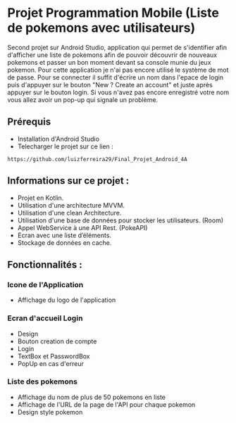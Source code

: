 # Projet Programmation Mobile (Liste de pokemons avec utilisateurs)

Second projet sur Android Studio, application qui permet de s'identifier afin d'afficher une liste de pokemons afin de pouvoir découvrir de nouveaux
pokemons et passer un bon moment devant sa console munie du jeux pokemon.
Pour cette application je n'ai pas encore utilisé le système de mot de passe. Pour se connecter il suffit d'écrire un nom dans l'epace de login puis d'appuyer sur 
le bouton "New ? Create an account" et juste après appuyer sur le bouton login. Si vous n'avez pas encore enregistré votre nom vous allez avoir un pop-up qui signale un problème.

## Prérequis

* Installation d'Android Studio
* Telecharger le projet sur ce lien :

```
https://github.com/luizferreira29/Final_Projet_Android_4A
```

## Informations sur ce projet : 

* Projet en Kotlin.
* Utilisation d'une architecture MVVM. 
* Utilisation d'une clean Architecture.
* Utilisation d'une base de données pour stocker les utilisateurs. (Room) 
* Appel WebService à une API Rest. (PokeAPI)
* Ecran avec une liste d’éléments.
* Stockage de données en cache.

## Fonctionnalités :

### Icone de l'Application

* Affichage du logo de l'application

### Ecran d'accueil Login

* Design
* Bouton creation de compte
* Login
* TextBox et PasswordBox
* PopUp en cas d'erreur 

### Liste des pokemons

* Affichage du nom de plus de 50 pokemons en liste
* Affichage de l'URL de la page de l'API pour chaque pokemon 
* Design style pokemon
